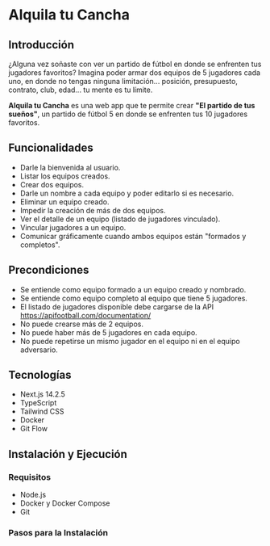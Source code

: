 # Alquila tu Cancha

## Introducción

¿Alguna vez soñaste con ver un partido de fútbol en donde se enfrenten tus jugadores favoritos? Imagina poder armar dos equipos de 5 jugadores cada uno, en donde no tengas ninguna limitación... posición, presupuesto, contrato, club, edad... tu mente es tu límite.

**Alquila tu Cancha** es una web app que te permite crear **"El partido de tus sueños"**, un partido de fútbol 5 en donde se enfrenten tus 10 jugadores favoritos.

## Funcionalidades

- Darle la bienvenida al usuario.
- Listar los equipos creados.
- Crear dos equipos.
- Darle un nombre a cada equipo y poder editarlo si es necesario.
- Eliminar un equipo creado.
- Impedir la creación de más de dos equipos.
- Ver el detalle de un equipo (listado de jugadores vinculado).
- Vincular jugadores a un equipo.
- Comunicar gráficamente cuando ambos equipos están "formados y completos".

## Precondiciones

- Se entiende como equipo formado a un equipo creado y nombrado.
- Se entiende como equipo completo al equipo que tiene 5 jugadores.
- El listado de jugadores disponible debe cargarse de la API https://apifootball.com/documentation/
- No puede crearse más de 2 equipos.
- No puede haber más de 5 jugadores en cada equipo.
- No puede repetirse un mismo jugador en el equipo ni en el equipo adversario.

## Tecnologías

- Next.js 14.2.5
- TypeScript
- Tailwind CSS
- Docker
- Git Flow

## Instalación y Ejecución

### Requisitos

- Node.js
- Docker y Docker Compose
- Git

### Pasos para la Instalación
